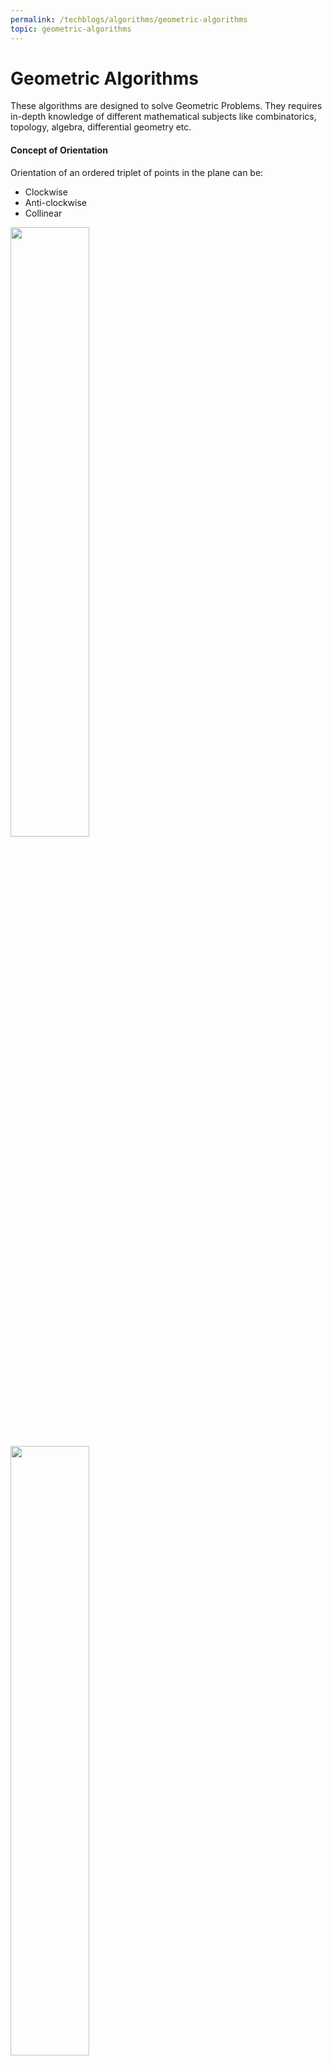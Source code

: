 ```yaml
---
permalink: /techblogs/algorithms/geometric-algorithms
topic: geometric-algorithms
---
```




# Geometric Algorithms

These algorithms are designed to solve Geometric Problems. They requires in-depth knowledge of different mathematical subjects like combinatorics, topology, algebra, differential geometry etc.

#### Concept of Orientation 

Orientation of an ordered triplet of points in the plane can be:

- Clockwise
- Anti-clockwise
- Collinear

<img src="assets/orientation.jpg" width="50%">

<br>



<img src="assets/orientation_formula.png" width="50%">



---

------

### Standard  Geometric Algorithm Problems

## 1. Check if  2  line  segements  intersect***

###### Problem:

Given two line segments (p1, q1) and (p2, q2), find if the given line segments intersect with each other.

> **Examples:**
>
> ***Input:*** &nbsp; **Line-1:** &nbsp; p1 = {1, 1},  q1 = {10, 1} &nbsp; **Line-2:** &nbsp; p1 = {1, 2},  q1 = {10, 2}
>
> ***Output:*** No
>
> 
>
> ***Input:*** &nbsp; **Line-1:** &nbsp; p1 = {10, 0},  q1 = {0, 10} &nbsp; **Line-2:** &nbsp; p1 = {0, 0},  q1 = {10, 10}
>
> ***Output:*** Yes
>
> 
>
> ***Input:*** &nbsp; **Line-1:** &nbsp; p1 = {-5, -5},  q1 = {0, 0} &nbsp; **Line-2:** &nbsp; p1 = {1, 1},  q1 = {10, 10}
>
> ***Output:*** No

#### Intersection of 2 line segments

Two segments (p1,q1) and (p2,q2) intersect if and only if one of the following two conditions is verified:

##### Case-1: General Case

- (p1, q1, p2) and (p1, q1, q2) have different orientations and
- (p2, q2, p1) and (p2, q2, q1) have different orientations.

<img src="assets/line_segments_intersection_case_1.png" width="65%">

##### Case-2: Special Case

- (p1, q1, p2), (p1, q1, q2), (p2, q2, p1), and (p2, q2, q1) are all collinear and
- the x-projections of (p1, q1) and (p2, q2) intersect
- the y-projections of (p1, q1) and (p2, q2) intersect

<img src="assets/line_segments_intersection_case_2.png" width="65%">



###### Implementation:

```python
def orientation(a, b, c):
    val = (b[1]-a[1])*(c[0]-b[0]) - (b[0]-a[0])*(c[1]-b[1])

    if val == 0:
        return 0
    elif val > 0:
        return 1
    else:
        return -1

      
def on_segment(a, b, c):
    if (b[0] <= max(a[0], c[0]) and b[0] >= min(a[0], c[0]) and
        b[1] <= max(a[1], c[1]) and b[1] >= min(a[1], c[1])): 
        return True 
  
    return False

  
def check_2_line_segments_intersection(line1, line2):
    p1 = line1[0]; q1 = line1[1]
    p2 = line2[0]; q2 = line2[1]

    # All 4 different orientation
    #   • p1, q1, p2 = o1 and p1, q1, q2 = o2 --> Should be different
    #   • p2, q2, p1 = o3 and p2, q2, q1 = o4 --> Should be different
    o1 = orientation(p1, q1, p2)
    o2 = orientation(p1, q1, q2)
    o3 = orientation(p2, q2, p1)
    o4 = orientation(p2, q2, q1)

    result = False

    ### General Case 
    if o1 != o2 and o3 != o4: 
        result = True

    ### Case-2: Special Cases 
    # p1, q1 and p2 are collinear and p2 lies on segment p1q1 
    if o1 == 0 and on_segment(p1, p2, q1):
        result = True
  
    # p1, q1 and q2 are collinear and q2 lies on segment p1q1 
    if o2 == 0 and on_segment(p1, q2, q1):
        result = True
  
    # p2, q2 and p1 are collinear and p1 lies on segment p2q2 
    if o3 == 0 and on_segment(p2, p1, q2):
        result = True
  
    # p2, q2 and q1 are collinear and q1 lies on segment p2q2 
    if o4 == 0 and on_segment(p2, q1, q2):
        result = True
    
    if(result):
        print("Yes")
    else:
        print("No")




print("Example-1: check_2_line_segments_intersection([(1,1), (10,1)], [(1,2), (10,2)])")
check_2_line_segments_intersection([(1,1), (10,1)], [(1,2), (10,2)])

print("\nExample-2: check_2_line_segments_intersection([(10,0), (0,10)], [(0,0), (10,10)])")
check_2_line_segments_intersection([(10,0), (0,10)], [(0,0), (10,10)])

print("\nExample-3: check_2_line_segments_intersection([(-5,-5), (0,0)], [(1,1), (10,10)])")
check_2_line_segments_intersection([(-5,-5), (0,0)], [(1,1), (10,10)])
```

**Output:**

![](assets/line_segment_intersection.png)



###### Complexity:

- **Time: O(1)**
- **Auxilliary Space: O(1)**





## 2. Check if  Point lies inside triangle

###### Problem:

Given three corner points of a triangle, and one more point P. Check if the p lies inside the triangle.

<img src="assets/point_lies_inside_triangle.png" width="55%">

###### Approach: Simple

- Get the area of ∆ABC and check if it equals ∆PAB + ∆PAC + ∆PBC.
- If they equal then point P lies inside the triangle.

###### Implementation:

```python
def triangle_area(x1, y1, x2, y2, x3, y3):
   return abs(0.5*(x1*(y2-y3) + x2*(y3-y1)+ x3*(y1-y2))) 


def point_lies_inside_triangle(x1, y1, x2, y2, x3, y3, x, y):
    # Calculate Areas
    area_ABC = triangle_area(x1, y1, x2, y2, x3, y3)
    area_PAB = triangle_area(x, y, x1, y1, x2, y2)
    area_PAC = triangle_area(x, y, x1, y1, x3, y3)
    area_PBC = triangle_area(x, y, x2, y2, x3, y3)

    if(area_ABC == area_PAB + area_PAC + area_PBC):
        print("Inside")
    else:
        print("Outside")



print("Example-1: point_lies_inside_triangle(0, 0, 10, 30, 20, 0, 10, 15)")
point_lies_inside_triangle(0, 0, 10, 30, 20, 0, 10, 15)

print("\nExample-2: point_lies_inside_triangle(0, 0, 10, 30, 20, 0, 18, 25)")
point_lies_inside_triangle(0, 0, 10, 30, 20, 0, 15, 25)
```

**Output:**

![point_inside_triangle_output](assets/point_inside_triangle_output.png)

###### Complexity:

- **Time: O(1)**
- **Auxilliary Space: O(1)**



## 3. Check if 4 Points form Square***

###### Problem:

Given coordinates of four points in a plane, find if the four points form a square or not.

<img src="assets/check_square_4_points.png" width="50%">

###### Approach:

- Pick any point and calculate its distance from the rest of the points. Let the picked point be ‘p’. 
- To form a square, the distance of two points must be the same from ‘p’, let this distance be d.
- The distance from third point must be equal to **√2d**. Let this point with different distance be ‘q’.
- The above condition is not good enough as the point with different distance can be on the other side.
- Check that q is at the same distance from 2 other points and this distance is the same as d.

###### Implementation:

```python
def square_distance(a, b):
    return (b[0]-a[0])*(b[0]-a[0]) + (b[1]-a[1])*(b[1]-a[1])


def check_square(p1, p2, p3, p4):
    is_square = False

    ## Calculate distances from p1
    d2 = square_distance(p1, p2) # from p1 to p2 
    d3 = square_distance(p1, p3) # from p1 to p3 
    d4 = square_distance(p1, p4) # from p1 to p4 
  
    # If lengths of (p1, p2) and (p1, p3) are same, then following conditions must meet to form a square:
    #   • 1) Square of length of (p1, p4) is same as twice the square of (p1, p2) 
    #   • 2) Square of length of (p2, p3) is same as twice the square of (p2, p4) 
  
    if (d2 == d3 and 2*d2 == d4 and 2*square_distance(p2, p4) == square_distance(p2, p3)):
        is_square = True
  
    # Cases similar to above case
    if (d3 == d4 and 2*d3 == d2 and 2*square_distance(p3, p2) == square_distance(p3, p4)):
        is_square = True

    if (d2 == d4 and 2*d2 == d3 and 2*square_distance(p2, p3) == square_distance(p2, p4)):
        is_square = True
  
    if(is_square):
        print("Square")
    else:
        print("Not Square")


print("Example-1: check_square((20, 10), (10, 20), (20, 20), (10, 10))")
check_square((20, 10), (10, 20), (20, 20), (10, 10))

print("\nExample-2: check_square((20, 10), (10, 20), (20, 20), (10, 20))")
check_square((20, 10), (10, 20), (20, 20), (10, 20))
```

**Output:**

![](assets/check_square_output.png)

###### Complexity:

- **Time: O(1)**
- **Auxilliary Space: O(1)**



## 4. Check  if  Point  lies  inside  Polygon***

###### Problem:

Given a polygon and a point p, check if p lies inside the polygon or not.

The points lying on the border are considered inside.

<img src="assets/point_inside_polygon.png" width="55%">

###### Approach:

- Draw a horizontal line to the right of each point and extend it to infinity.
- Count the number of times the line intersects with polygon edges.
- A point is inside the polygon if either count of intersections is odd or point lies on an edge of polygon.
- If none of the conditions is true, then point lies outside.

<img src="assets/check_point_inside_polygon_approach.png" width="40%">

##### Handling cases such as of point b

- **Note:** We need to return true if the point lies on the line or same as one of the vertices of the given polygon.
- To handle this, after checking if the line from **'p' to extreme** intersects:
    - Check whether **'p' is collinear** with vertices of current line of polygon. 
    - If it is collinear, then we check if the point 'p' lies on current side of polygon, if it lies, we return true, else false.

###### Implementation:

```python
import sys


def orientation(a, b, c):
    val = (b[1]-a[1])*(c[0]-b[0]) - (b[0]-a[0])*(c[1]-b[1])

    if val == 0:
        return 0
    elif val > 0:
        return 1
    else:
        return -1


def on_segment(a, b, c):
    if (b[0] <= max(a[0], c[0]) and b[0] >= min(a[0], c[0]) and
        b[1] <= max(a[1], c[1]) and b[1] >= min(a[1], c[1])): 
        return True 
  
    return False


def check_2_line_segments_intersection(line1, line2):
    p1 = line1[0]; q1 = line1[1]
    p2 = line2[0]; q2 = line2[1]

    # All 4 different orientation
    #   • p1, q1, p2 = o1 and p1, q1, q2 = o2 --> Should be different
    #   • p2, q2, p1 = o3 and p2, q2, q1 = o4 --> Should be different
    o1 = orientation(p1, q1, p2)
    o2 = orientation(p1, q1, q2)
    o3 = orientation(p2, q2, p1)
    o4 = orientation(p2, q2, q1)

    result = False

    ### General Case 
    if o1 != o2 and o3 != o4: 
        result = True

    ### Case-2: Special Cases 
    # p1, q1 and p2 are collinear and p2 lies on segment p1q1 
    if o1 == 0 and on_segment(p1, p2, q1):
        result = True
  
    # p1, q1 and q2 are collinear and q2 lies on segment p1q1 
    if o2 == 0 and on_segment(p1, q2, q1):
        result = True
  
    # p2, q2 and p1 are collinear and p1 lies on segment p2q2 
    if o3 == 0 and on_segment(p2, p1, q2):
        result = True
  
    # p2, q2 and q1 are collinear and q1 lies on segment p2q2 
    if o4 == 0 and on_segment(p2, q1, q2):
        result = True
    
    return result


def check_point_inside_polygon(polygon, p):
    n = len(polygon)
    # Not a polynomial
    if n < 3:
        print("Outside")
        return
    
    # Extreme point will have x as "infinity" and y same as point p
    extreme = (sys.maxsize, p[1])

    # Count for counting intersections
    count = 0

    result = False
    for i in range(n):
        current_vertex = polygon[i]
        next_vertex = polygon[(i+1)%n]

        # Check if the line segment from 'p' to 'extreme' intersects 
        # with the line segment polygon's current_vertex to next_vertex
        if check_2_line_segments_intersection((current_vertex,next_vertex), (p,extreme)):
            # If the point 'p' is collinear with line segment current_vertex---next_vertex
            # Check if it lies on segment return true if it lies, otherwise false
            if (orientation(current_vertex, p, next_vertex) == 0) :
                result = on_segment(current_vertex, p, next_vertex)
                count = 0
                break
            
            count += 1
    
    if(result or count%2 == 1):
        print("Inside")
    else:
        print("Outside")



polygon1 = [(0, 0), (10, 0), (10, 10), (0, 10)]
polygon2 = [(0, 0), (5, 5), (5, 0)]
print("Example-1: check_point_inside_polygon(polygon1, (20, 20))")
check_point_inside_polygon(polygon1, (20, 20))

print("\nExample-2: check_point_inside_polygon(polygon1, (5, 5))")
check_point_inside_polygon(polygon1, (5, 5))

print("\nExample-3: check_point_inside_polygon(polygon1, (-1, 10))")
check_point_inside_polygon(polygon1, (-1, 10))

print("\nExample-4: check_point_inside_polygon(polygon2, (3, 3))")
check_point_inside_polygon(polygon2, (3, 3))

print("\nExample-5: check_point_inside_polygon(polygon2, (5, 1))")
check_point_inside_polygon(polygon2, (5, 1))

print("\nExample-6: check_point_inside_polygon(polygon2, (8, 1))")
check_point_inside_polygon(polygon2, (8, 1))
```

**Output:**

![](assets/point_lies_inside_polygon_output.png)

###### Complexity:

- **Time: O(n)** : Size of polygon is n.
- **Auxilliary Space: O(1)**







------

<a href="mathematical-algorithms" class="prev-button">&larr; Previous: Mathematical Algorithms</a>    

<a href="randomized-algorithms" class="next-button">Next: Randomized Algorithms &rarr;</a>

